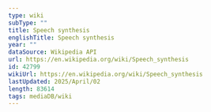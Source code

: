 ```yaml
---
type: wiki
subType: ""
title: Speech synthesis
englishTitle: Speech synthesis
year: ""
dataSource: Wikipedia API
url: https://en.wikipedia.org/wiki/Speech_synthesis
id: 42799
wikiUrl: https://en.wikipedia.org/wiki/Speech_synthesis
lastUpdated: 2025/April/02
length: 83614
tags: mediaDB/wiki
---
```

